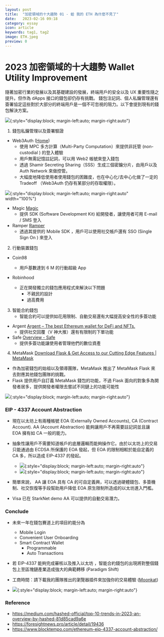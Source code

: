 ```yaml
---
layout: post
title:  "加密領域的十大趨勢 01 - 蛤 我的 ETH 為什麼不見了"
date:   2023-02-16 09:18
category: essay
icon: article
keywords: tag1, tag2
image: ETH.jpeg
preview: 0
---
```

# 2023 加密領域的十大趨勢 Wallet Utility Improvement

隨著加密行業的發展以及其基礎建設的發展，終端用戶的安全以及 UX 重要性隨之提升。但作為 dApps 接口的錢包卻仍存有挑戰。
錢包注記詞、個人私鑰管理還有簽署協定這些對於大部分的終端用戶是一個不可忽視的阻力。以下會提到現有的錢包解決方案。

![](https://i.imgur.com/To9u0ZY.png){:style="display:block; margin-left:auto; margin-right:auto"}

1. 錢包私鑰管理以及簽署驗證

* Web3Auth ([Home](https://web3auth.io/))
	* 使用 MPC 多方計算（Multi-Party Computation）來提供非託管 (non-custodial ) 的登入體驗
	* 用戶無需記憶註記詞，可以用 Web2 帳號來登入錢包
	* 透過 Shamir Secreting Sharing（SSS）生成三個密鑰分片，由用戶以及 Auth Network 來做控管。
	* 大幅度地降低使用者使用錢包的困難度，也在中心化/去中心化做了一定的  Tradeoff （Web3Auth 仍存有某部分的存取權限）。
	
![](https://i.imgur.com/FDCbfTI.png){:style="display:block; margin-left:auto; margin-right:auto" width="100%"}

* Magic [Magic](https://magic.link/) 
	* 提供 SDK (Software Development Kit) 給開發者，讓使用者可用 E-mail / SMS 登入
*  Ramper [Ramper](https://www.ramper.xyz/)
	* 透過其提供的 Mobile SDK ，用戶可以使用社交帳戶還有 SSO (Single Sign On ) 來登入

2. 行動裝置錢包

* Coin98
	* 用戶基數達到 6 M 的行動超級 App

* Robinhood
	* 正在開發獨立的錢包應用程式來解決以下問題
		* 不親民的設計
		* 過高費用

3. 智能合約錢包
	* 智能合約可以提供如花用限制、自動交易還有大幅提高安全性的多簽功能

* Argent [Argent – The best Ethereum wallet for DeFi and NFTs.](https://www.argent.xyz/)
	* 提供社交回覆（V 神大推）還有有限制的下單功能
* Safe  [Overview - Safe](https://safe.global/) 
	* 提供多簽功能讓使用者管理他們的數位資產

4. MetaMask [Download Flask & Get Access to our Cutting Edge Features | MetaMask](https://metamask.io/flask/)
* 作為加密錢包的始祖以及領導團隊，MetaMask 推出了 MetaMask Flask 來去對應其他錢包團隊的挑戰。
* Flask 提供用戶自訂義 MetaMask 錢包的功能，不過 Flask 面向的對象多為開發者居多，提供開發者權限去嘗試不同鏈上的功能可能性

![](https://i.imgur.com/MEgEwCL.png){:style="display:block; margin-left:auto; margin-right:auto"}


### EIP - 4337  Account Abstraction
* 現在以太坊上有兩種帳號 EOA (Externally Owned Accounts), CA (Contract Account). AA (Account Abstraction) 能夠讓用戶不再需要註記詞並且讓 EOA 擁有如 CA 一般的能力。
* 抽象性讓用戶不需要知道帳戶的底層邏輯而能夠操作它。由於以太坊上的交易只能通過由 ECDSA 所保護的 EOA 發起，但 EOA 的限制相較於能自定義的 CA 多，所以造成 EIP-4337 的發起。

	* ![](https://i.imgur.com/cpILSVo.png){:style="display:block; margin-left:auto; margin-right:auto"}
	* ![](https://i.imgur.com/73fITB2.png){:style="display:block; margin-left:auto; margin-right:auto"}

* 簡單來說， AA 讓 EOA 具有 CA 的可自定義興，可以透過硬體錢包、多簽機制、社交恢復等手段幫助用戶降低 EOA 原生限制所造成的以太坊進入門檻。
* Visa 已在 StarkNet demo AA 可以提供的自動交易潛力。

### Conclude
* 未來一年在錢包賽道上的項目約能分為
	* Mobile Login
	* Convenient User Onboarding
	* Smart Contract Wallet
		* Programmable
		* Auto Transactions
* 若 EIP-4337 能夠完成審核以及推入以太坊 ，智能合約錢包的出現將對整個錢包上至區塊鏈產業造成強大的典範轉移 (Paradigm Shift)
* 工商時間：請下載我的團隊推出的瀏覽器插件來加強你的交易體驗 ([Moonkat](https://moonkat.io/))

* ![](https://i.imgur.com/XpJ6EY2.png){:style="display:block; margin-left:auto; margin-right:auto"}

### Reference
* https://medium.com/hashed-official/top-10-trends-in-2023-an-overview-by-hashed-81d85cad9a6e
* https://foresightnews.pro/article/detail/19436
* https://www.blocktempo.com/ethereum-eip-4337-account-abstraction/